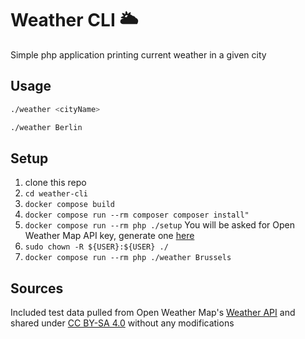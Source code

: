 # Weather CLI 🌥

Simple php application printing current weather in a given city

## Usage

```bash
./weather <cityName>

./weather Berlin  
```

## Setup

1. clone this repo
2. `cd weather-cli`
3. `docker compose build`
4. `docker compose run --rm composer composer install"`
5. `docker compose run --rm php ./setup` You will be asked for Open Weather Map API key, generate one [here](https://home.openweathermap.org/api_keys)
6. `sudo chown -R ${USER}:${USER} ./`
7. `docker compose run --rm php ./weather Brussels`

## Sources

Included test data pulled from Open Weather Map's [Weather API](https://openweathermap.org/current#rectangle) 
and shared under [CC BY-SA 4.0](https://creativecommons.org/licenses/by-sa/4.0/legalcode) without any modifications
